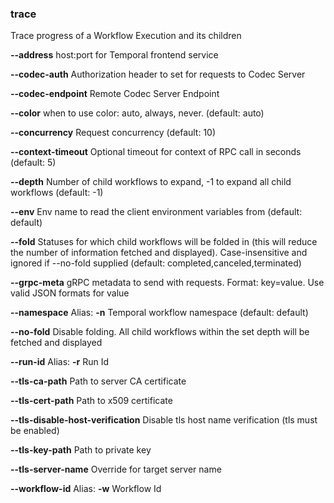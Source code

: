 ### trace

Trace progress of a Workflow Execution and its children

**--address**
host:port for Temporal frontend service

**--codec-auth**
Authorization header to set for requests to Codec Server

**--codec-endpoint**
Remote Codec Server Endpoint

**--color**
when to use color: auto, always, never. (default: auto)

**--concurrency**
Request concurrency (default: 10)

**--context-timeout**
Optional timeout for context of RPC call in seconds (default: 5)

**--depth**
Number of child workflows to expand, -1 to expand all child workflows (default: -1)

**--env**
Env name to read the client environment variables from (default: default)

**--fold**
Statuses for which child workflows will be folded in (this will reduce the number of information fetched and displayed). Case-insensitive and ignored if --no-fold supplied (default: completed,canceled,terminated)

**--grpc-meta**
gRPC metadata to send with requests. Format: key=value. Use valid JSON formats for value

**--namespace**
Alias: **-n**
Temporal workflow namespace (default: default)

**--no-fold**
Disable folding. All child workflows within the set depth will be fetched and displayed

**--run-id**
Alias: **-r**
Run Id

**--tls-ca-path**
Path to server CA certificate

**--tls-cert-path**
Path to x509 certificate

**--tls-disable-host-verification**
Disable tls host name verification (tls must be enabled)

**--tls-key-path**
Path to private key

**--tls-server-name**
Override for target server name

**--workflow-id**
Alias: **-w**
Workflow Id

